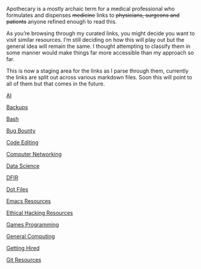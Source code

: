 Apothecary is a mostly archaic term for a medical professional who formulates and dispenses ~~medicine~~ links to ~~physicians, surgeons and patients~~ anyone refined enough to read this.

As you’re browsing through my curated links, you might decide you want to visit similar resources. I’m still deciding on how this will play out but the general idea will remain the same. I thought attempting to classify them in some manner would make things far more accessible than my approach so far.

This is now a staging area for the links as I parse through them, currently the links are split out across various markdown files. Soon this will point to all of them but that comes in the future.

[AI](https://github.com/DigiBeardYT/ap0thecary/blob/main/ai-resources.md)  

[Backups](https://github.com/DigiBeardYT/ap0thecary/blob/main/backup-resources.md)  

[Bash](https://github.com/DigiBeardYT/ap0thecary/blob/main/bash.md)  

[Bug Bounty](https://github.com/DigiBeardYT/ap0thecary/blob/main/bug-bounty.md)  

[Code Editing](https://github.com/DigiBeardYT/ap0thecary/blob/main/code-editing-resources.md)  

[Computer Networking](https://github.com/DigiBeardYT/ap0thecary/blob/main/computer-networking.md)  

[Data Science](https://github.com/DigiBeardYT/ap0thecary/blob/main/data-science-resources.md)  

[DFIR](https://github.com/DigiBeardYT/ap0thecary/blob/main/dfir-resources.md)  

[Dot Files](https://github.com/DigiBeardYT/ap0thecary/blob/main/dot-files.md)  

[Emacs Resources](https://github.com/DigiBeardYT/ap0thecary/blob/main/emacs-resources.md)  

[Ethical Hacking Resources](https://github.com/DigiBeardYT/ap0thecary/blob/main/ethical-hacking-resources.md)  

[Games Programming](https://github.com/DigiBeardYT/ap0thecary/blob/main/games-programming.md)  

[General Computing](https://github.com/DigiBeardYT/ap0thecary/blob/main/general-computing.md)  

[Getting Hired](https://github.com/DigiBeardYT/ap0thecary/blob/main/getting-hired.md)  

[Git Resources](https://github.com/DigiBeardYT/ap0thecary/blob/main/git-resources.md)  
